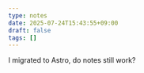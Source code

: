 ```yaml
---
type: notes
date: 2025-07-24T15:43:55+09:00
draft: false
tags: []
---
```


I migrated to Astro, do notes still work?